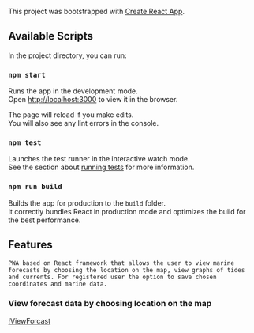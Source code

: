 This project was bootstrapped with [Create React App](https://github.com/facebook/create-react-app).

## Available Scripts

In the project directory, you can run:

### `npm start`

Runs the app in the development mode.<br>
Open [http://localhost:3000](http://localhost:3000) to view it in the browser.

The page will reload if you make edits.<br>
You will also see any lint errors in the console.

### `npm test`

Launches the test runner in the interactive watch mode.<br>
See the section about [running tests](https://facebook.github.io/create-react-app/docs/running-tests) for more information.

### `npm run build`

Builds the app for production to the `build` folder.<br>
It correctly bundles React in production mode and optimizes the build for the best performance.

## Features 
```
PWA based on React framework that allows the user to view marine forecasts by choosing the location on the map, view graphs of tides and currents. For registered user the option to save chosen coordinates and marine data. 
```
### View forecast data by choosing location on the map
[!ViewForcast](https://user-images.githubusercontent.com/33226571/61858200-4d9ad700-aece-11e9-9d9c-18702fbb008b.gif) 


